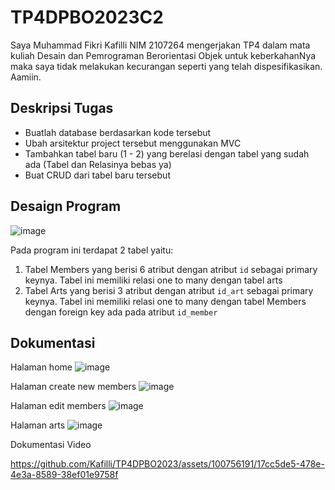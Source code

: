 # TP4DPBO2023C2
Saya Muhammad Fikri Kafilli NIM 2107264 mengerjakan TP4 dalam mata kuliah Desain dan Pemrograman Berorientasi Objek untuk keberkahanNya maka saya tidak melakukan kecurangan seperti yang telah dispesifikasikan. Aamiin.

## Deskripsi Tugas
* Buatlah database berdasarkan kode tersebut
* Ubah arsitektur project tersebut menggunakan MVC
* Tambahkan tabel baru (1 - 2) yang berelasi dengan tabel yang sudah ada (Tabel dan Relasinya bebas ya)
* Buat CRUD dari tabel  baru tersebut

## Desaign Program
![image](https://github.com/Kafilli/TP4DPBO2023/assets/100756191/bb2efcc4-7214-4126-835b-c7c45d74c874)


Pada program ini terdapat 2 tabel yaitu:
1. Tabel Members yang berisi 6 atribut dengan atribut `id` sebagai primary keynya. Tabel ini memiliki relasi one to many dengan tabel arts 
2. Tabel Arts yang berisi 3 atribut dengan atribut `id_art` sebagai primary keynya. Tabel ini memiliki relasi one to many dengan tabel Members dengan foreign key ada pada atribut `id_member`

## Dokumentasi
Halaman home
![image](https://github.com/Kafilli/TP4DPBO2023/assets/100756191/69763fcf-4774-4adc-802d-7d716d6f2af5)

Halaman create new members
![image](https://github.com/Kafilli/TP4DPBO2023/assets/100756191/5bfa127c-b52e-40fb-8494-25c66db60790)

Halaman edit members
![image](https://github.com/Kafilli/TP4DPBO2023/assets/100756191/6d438997-2ac4-445c-b856-211ecf52f625)

Halaman arts
![image](https://github.com/Kafilli/TP4DPBO2023/assets/100756191/e3729e94-eb95-4f1b-b0a3-92ca4e3450a9)


Dokumentasi Video

https://github.com/Kafilli/TP4DPBO2023/assets/100756191/17cc5de5-478e-4e3a-8589-38ef01e9758f



